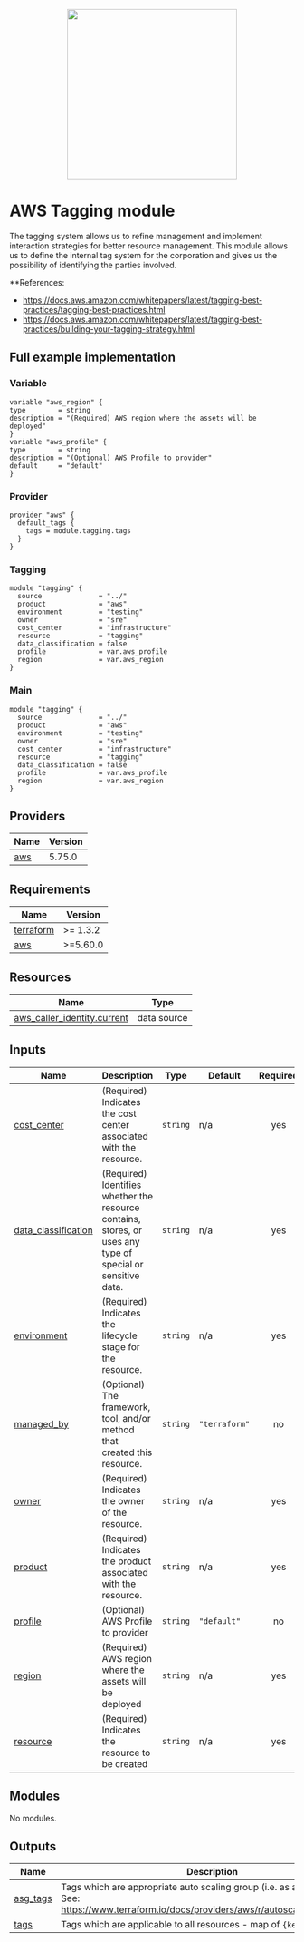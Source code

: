 <p align="center">
  <a href="https://github.com/carlosrfjunior/terraform-modules">
    <image src="https://avatars.githubusercontent.com/u/180111812?s=400&u=cda6d53ade890c5d47426504081e4fcb1167199d&v=4" style="width: 300px;">
  </a>
</p>

# AWS Tagging module

The tagging system allows us to refine management and implement interaction strategies for better resource management. This module allows us to define the internal tag system for the corporation and gives us the possibility of identifying the parties involved.

**References:

- https://docs.aws.amazon.com/whitepapers/latest/tagging-best-practices/tagging-best-practices.html
- https://docs.aws.amazon.com/whitepapers/latest/tagging-best-practices/building-your-tagging-strategy.html

## Full example implementation

### Variable
  ```hcl
variable "aws_region" {
  type        = string
  description = "(Required) AWS region where the assets will be deployed"
}
variable "aws_profile" {
  type        = string
  description = "(Optional) AWS Profile to provider"
  default     = "default"
}
```

### Provider
```hcl
provider "aws" {
  default_tags {
    tags = module.tagging.tags
  }
}
```

### Tagging
```hcl
module "tagging" {
  source              = "../"
  product             = "aws"
  environment         = "testing"
  owner               = "sre"
  cost_center         = "infrastructure"
  resource            = "tagging"
  data_classification = false
  profile             = var.aws_profile
  region              = var.aws_region
}
```


### Main
```hcl
module "tagging" {
  source              = "../"
  product             = "aws"
  environment         = "testing"
  owner               = "sre"
  cost_center         = "infrastructure"
  resource            = "tagging"
  data_classification = false
  profile             = var.aws_profile
  region              = var.aws_region
}
```

## Providers

| Name | Version |
|------|---------|
| <a name="provider_aws"></a> [aws](#provider\_aws) | 5.75.0 |
## Requirements

| Name | Version |
|------|---------|
| <a name="requirement_terraform"></a> [terraform](#requirement\_terraform) | >= 1.3.2 |
| <a name="requirement_aws"></a> [aws](#requirement\_aws) | >=5.60.0 |
## Resources

| Name | Type |
|------|------|
| [aws_caller_identity.current](https://registry.terraform.io/providers/hashicorp/aws/latest/docs/data-sources/caller_identity) | data source |
## Inputs

| Name | Description | Type | Default | Required |
|------|-------------|------|---------|:--------:|
| <a name="input_cost_center"></a> [cost\_center](#input\_cost\_center) | (Required) Indicates the cost center associated with the resource. | `string` | n/a | yes |
| <a name="input_data_classification"></a> [data\_classification](#input\_data\_classification) | (Required) Identifies whether the resource contains, stores, or uses any type of special or sensitive data. | `string` | n/a | yes |
| <a name="input_environment"></a> [environment](#input\_environment) | (Required) Indicates the lifecycle stage for the resource. | `string` | n/a | yes |
| <a name="input_managed_by"></a> [managed\_by](#input\_managed\_by) | (Optional) The framework, tool, and/or method that created this resource. | `string` | `"terraform"` | no |
| <a name="input_owner"></a> [owner](#input\_owner) | (Required) Indicates the owner of the resource. | `string` | n/a | yes |
| <a name="input_product"></a> [product](#input\_product) | (Required) Indicates the product associated with the resource. | `string` | n/a | yes |
| <a name="input_profile"></a> [profile](#input\_profile) | (Optional) AWS Profile to provider | `string` | `"default"` | no |
| <a name="input_region"></a> [region](#input\_region) | (Required) AWS region where the assets will be deployed | `string` | n/a | yes |
| <a name="input_resource"></a> [resource](#input\_resource) | (Required) Indicates the resource to be created | `string` | n/a | yes |
## Modules

No modules.
## Outputs

| Name | Description |
|------|-------------|
| <a name="output_asg_tags"></a> [asg\_tags](#output\_asg\_tags) | Tags which are appropriate auto scaling group (i.e. as a list of maps). See: https://www.terraform.io/docs/providers/aws/r/autoscaling_group.html |
| <a name="output_tags"></a> [tags](#output\_tags) | Tags which are applicable to all resources - map of `{key: value}` pairs |
